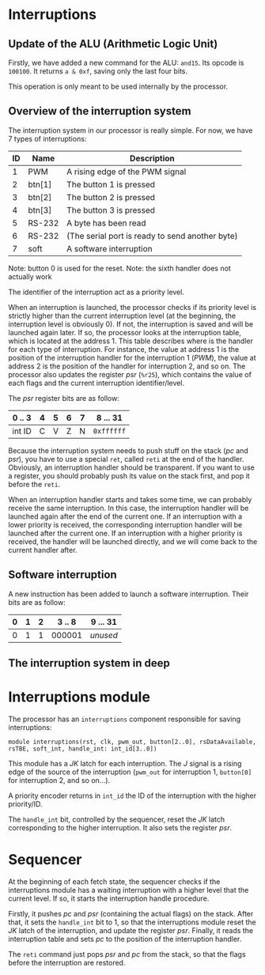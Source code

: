 Interruptions
=============

Update of the ALU (Arithmetic Logic Unit)
-----------------------------------------

Firstly, we have added a new command for the ALU: `and15`. Its opcode is
`100100`.
It returns `a & 0xf`, saving only the last four bits.

This operation is only meant to be used internally by the processor.

Overview of the interruption system
-----------------------------------

The interruption system in our processor is really simple.
For now, we have 7 types of interruptions:

 ID |  Name  |           Description
----|--------|----------------------------------
  1 |    PWM | A rising edge of the PWM signal
  2 | btn[1] | The button 1 is pressed
  3 | btn[2] | The button 2 is pressed
  4 | btn[3] | The button 3 is pressed
  5 | RS-232 | A byte has been read
  6 | RS-232 | (The serial port is ready to send another byte)
  7 |   soft | A software interruption

Note: button 0 is used for the reset.
Note: the sixth handler does not actually work

The identifier of the interruption act as a priority level.

When an interruption is launched, the processor checks if its priority level is
strictly higher than the current interruption level (at the beginning, the
interruption level is obviously 0). If not, the interruption is saved and will
be launched again later. If so, the processor looks at the interruption table,
which is located at the address 1. This table describes where is the handler
for each type of interruption. For instance, the value at address 1 is the
position of the interruption handler for the interruption 1 (*PWM*), the value
at address 2 is the position of the handler for interruption 2, and so on. The
processor also updates the register *psr* (`%r25`), which contains the value of
each flags and the current interruption identifier/level.

The *psr* register bits are as follow:

| 0 .. 3 | 4 | 5 | 6 | 7 | 8  ...  31 |
|--------|---|---|---|---|------------|
| int ID | C | V | Z | N | `0xffffff` |

Because the interruption system needs to push stuff on the stack (*pc* and
*psr*), you have to use a special `ret`, called `reti` at the end of the
handler.
Obviously, an interruption handler should be transparent. If you want to use a
register, you should probably push its value on the stack first, and pop it
before the `reti`.

When an interruption handler starts and takes some time, we can probably
receive the same interruption. In this case, the interruption handler will be
launched again after the end of the current one. If an interruption with a
lower priority is received, the corresponding interruption handler will be
launched after the current one.
If an interruption with a higher priority is received, the handler will be
launched directly, and we will come back to the current handler after.

Software interruption
---------------------

A new instruction has been added to launch a software interruption.
Their bits are as follow:

| 0 | 1 | 2 | 3 .. 8 | 9 ... 31 |
|:-:|:-:|:-:|:------:|:--------:|
| 0 | 1 | 1 | 000001 | *unused* |


The interruption system in deep
-------------------------------
# Interruptions module #

The processor has an `interruptions` component responsible for saving
interruptions:

```
module interruptions(rst, clk, pwm_out, button[2..0], rsDataAvailable, rsTBE, soft_int, handle_int: int_id[3..0])
```

This module has a *JK* latch for each interruption. The *J* signal is a rising
edge of the source of the interruption (`pwm_out` for interruption 1,
`button[0]` for interruption 2, and so on…).

A priority encoder returns in `int_id` the ID of the interruption with the
higher priority/ID.

The `handle_int` bit, controlled by the sequencer, reset the *JK* latch
corresponding to the higher interruption. It also sets the register *psr*.

# Sequencer #

At the beginning of each fetch state, the sequencer checks if the interruptions
module has a waiting interruption with a higher level that the current level.
If so, it starts the interruption handle procedure.

Firstly, it pushes *pc* and *psr* (containing the actual flags) on the stack.
After that, it sets the `handle_int` bit to 1, so that the interruptions module
reset the *JK* latch of the interruption, and update the register *psr*.
Finally, it reads the interruption table and sets *pc* to the position of the
interruption handler.

The `reti` command just pops *psr* and *pc* from the stack, so that the flags
before the interruption are restored.
